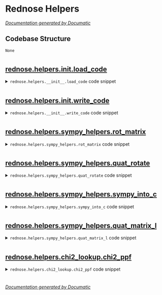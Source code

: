 # Rednose Helpers

[_Documentation generated by Documatic_](https://www.documatic.com)

<!---Documatic-section-Codebase Structure-start--->
## Codebase Structure

<!---Documatic-block-system_architecture-start--->
```mermaid
None
```
<!---Documatic-block-system_architecture-end--->

# #
<!---Documatic-section-Codebase Structure-end--->

<!---Documatic-section-rednose.helpers.__init__.load_code-start--->
## [rednose.helpers.__init__.load_code](3-rednose_helpers.md#rednose.helpers.__init__.load_code)

<!---Documatic-section-load_code-start--->
<!---Documatic-block-rednose.helpers.__init__.load_code-start--->
<details>
	<summary><code>rednose.helpers.__init__.load_code</code> code snippet</summary>

```python
def load_code(folder, name, lib_name=None):
    if lib_name is None:
        lib_name = name
    shared_ext = 'dylib' if platform.system() == 'Darwin' else 'so'
    shared_fn = os.path.join(folder, f'lib{lib_name}.{shared_ext}')
    header_fn = os.path.join(folder, f'{name}.h')
    with open(header_fn) as f:
        header = f.read()
    header = '\n'.join([line for line in header.split('\n') if line.startswith('void ')])
    ffi = FFI()
    ffi.cdef(header)
    return (ffi, ffi.dlopen(shared_fn))
```
</details>
<!---Documatic-block-rednose.helpers.__init__.load_code-end--->
<!---Documatic-section-load_code-end--->

# #
<!---Documatic-section-rednose.helpers.__init__.load_code-end--->

<!---Documatic-section-rednose.helpers.__init__.write_code-start--->
## [rednose.helpers.__init__.write_code](3-rednose_helpers.md#rednose.helpers.__init__.write_code)

<!---Documatic-section-write_code-start--->
<!---Documatic-block-rednose.helpers.__init__.write_code-start--->
<details>
	<summary><code>rednose.helpers.__init__.write_code</code> code snippet</summary>

```python
def write_code(folder, name, code, header):
    if not os.path.exists(folder):
        os.mkdir(folder)
    open(os.path.join(folder, f'{name}.cpp'), 'w').write(code)
    open(os.path.join(folder, f'{name}.h'), 'w').write(header)
```
</details>
<!---Documatic-block-rednose.helpers.__init__.write_code-end--->
<!---Documatic-section-write_code-end--->

# #
<!---Documatic-section-rednose.helpers.__init__.write_code-end--->

<!---Documatic-section-rednose.helpers.sympy_helpers.rot_matrix-start--->
## [rednose.helpers.sympy_helpers.rot_matrix](3-rednose_helpers.md#rednose.helpers.sympy_helpers.rot_matrix)

<!---Documatic-section-rot_matrix-start--->
<!---Documatic-block-rednose.helpers.sympy_helpers.rot_matrix-start--->
<details>
	<summary><code>rednose.helpers.sympy_helpers.rot_matrix</code> code snippet</summary>

```python
def rot_matrix(roll, pitch, yaw):
    (cr, sr) = (np.cos(roll), np.sin(roll))
    (cp, sp) = (np.cos(pitch), np.sin(pitch))
    (cy, sy) = (np.cos(yaw), np.sin(yaw))
    rr = np.array([[1, 0, 0], [0, cr, -sr], [0, sr, cr]])
    rp = np.array([[cp, 0, sp], [0, 1, 0], [-sp, 0, cp]])
    ry = np.array([[cy, -sy, 0], [sy, cy, 0], [0, 0, 1]])
    return ry.dot(rp.dot(rr))
```
</details>
<!---Documatic-block-rednose.helpers.sympy_helpers.rot_matrix-end--->
<!---Documatic-section-rot_matrix-end--->

# #
<!---Documatic-section-rednose.helpers.sympy_helpers.rot_matrix-end--->

<!---Documatic-section-rednose.helpers.sympy_helpers.quat_rotate-start--->
## [rednose.helpers.sympy_helpers.quat_rotate](3-rednose_helpers.md#rednose.helpers.sympy_helpers.quat_rotate)

<!---Documatic-section-quat_rotate-start--->
<!---Documatic-block-rednose.helpers.sympy_helpers.quat_rotate-start--->
<details>
	<summary><code>rednose.helpers.sympy_helpers.quat_rotate</code> code snippet</summary>

```python
def quat_rotate(q0, q1, q2, q3):
    return sp.Matrix([[q0 ** 2 + q1 ** 2 - q2 ** 2 - q3 ** 2, 2 * (q1 * q2 + q0 * q3), 2 * (q1 * q3 - q0 * q2)], [2 * (q1 * q2 - q0 * q3), q0 ** 2 - q1 ** 2 + q2 ** 2 - q3 ** 2, 2 * (q2 * q3 + q0 * q1)], [2 * (q1 * q3 + q0 * q2), 2 * (q2 * q3 - q0 * q1), q0 ** 2 - q1 ** 2 - q2 ** 2 + q3 ** 2]]).T
```
</details>
<!---Documatic-block-rednose.helpers.sympy_helpers.quat_rotate-end--->
<!---Documatic-section-quat_rotate-end--->

# #
<!---Documatic-section-rednose.helpers.sympy_helpers.quat_rotate-end--->

<!---Documatic-section-rednose.helpers.sympy_helpers.sympy_into_c-start--->
## [rednose.helpers.sympy_helpers.sympy_into_c](3-rednose_helpers.md#rednose.helpers.sympy_helpers.sympy_into_c)

<!---Documatic-section-sympy_into_c-start--->
<!---Documatic-block-rednose.helpers.sympy_helpers.sympy_into_c-start--->
<details>
	<summary><code>rednose.helpers.sympy_helpers.sympy_into_c</code> code snippet</summary>

```python
def sympy_into_c(sympy_functions, global_vars=None):
    from sympy.utilities import codegen
    routines = []
    for (name, expr, args) in sympy_functions:
        r = codegen.make_routine(name, expr, language='C99', global_vars=global_vars)
        nargs = []
        for aa in args:
            if aa is None:
                nargs.append(codegen.InputArgument(sp.Symbol('unused'), dimensions=[1, 1]))
                continue
            found = False
            for a in r.arguments:
                if str(aa.name) == str(a.name):
                    nargs.append(a)
                    found = True
                    break
            if not found:
                nargs.append(codegen.InputArgument(aa, dimensions=[1, 1]))
        for a in r.arguments:
            if type(a) == codegen.OutputArgument:
                nargs.append(a)
        r.arguments = nargs
        routines.append(r)
    [(_, c_code), (_, c_header)] = codegen.get_code_generator('C', 'ekf', 'C99').write(routines, 'ekf')
    c_header = '\n'.join((x for x in c_header.split('\n') if len(x) > 0 and x[0] != '#'))
    c_code = '\n'.join((x for x in c_code.split('\n') if len(x) > 0 and x[0] != '#'))
    return (c_header, c_code)
```
</details>
<!---Documatic-block-rednose.helpers.sympy_helpers.sympy_into_c-end--->
<!---Documatic-section-sympy_into_c-end--->

# #
<!---Documatic-section-rednose.helpers.sympy_helpers.sympy_into_c-end--->

<!---Documatic-section-rednose.helpers.sympy_helpers.quat_matrix_l-start--->
## [rednose.helpers.sympy_helpers.quat_matrix_l](3-rednose_helpers.md#rednose.helpers.sympy_helpers.quat_matrix_l)

<!---Documatic-section-quat_matrix_l-start--->
<!---Documatic-block-rednose.helpers.sympy_helpers.quat_matrix_l-start--->
<details>
	<summary><code>rednose.helpers.sympy_helpers.quat_matrix_l</code> code snippet</summary>

```python
def quat_matrix_l(p):
    return sp.Matrix([[p[0], -p[1], -p[2], -p[3]], [p[1], p[0], -p[3], p[2]], [p[2], p[3], p[0], -p[1]], [p[3], -p[2], p[1], p[0]]])
```
</details>
<!---Documatic-block-rednose.helpers.sympy_helpers.quat_matrix_l-end--->
<!---Documatic-section-quat_matrix_l-end--->

# #
<!---Documatic-section-rednose.helpers.sympy_helpers.quat_matrix_l-end--->

<!---Documatic-section-rednose.helpers.chi2_lookup.chi2_ppf-start--->
## [rednose.helpers.chi2_lookup.chi2_ppf](3-rednose_helpers.md#rednose.helpers.chi2_lookup.chi2_ppf)

<!---Documatic-section-chi2_ppf-start--->
<!---Documatic-block-rednose.helpers.chi2_lookup.chi2_ppf-start--->
<details>
	<summary><code>rednose.helpers.chi2_lookup.chi2_ppf</code> code snippet</summary>

```python
def chi2_ppf(p, dim):
    table = np.load(os.path.dirname(os.path.realpath(__file__)) + '/chi2_lookup_table.npy')
    result = np.interp(p, np.arange(0.01, 0.99, 0.01), table[dim])
    return result
```
</details>
<!---Documatic-block-rednose.helpers.chi2_lookup.chi2_ppf-end--->
<!---Documatic-section-chi2_ppf-end--->

# #
<!---Documatic-section-rednose.helpers.chi2_lookup.chi2_ppf-end--->

[_Documentation generated by Documatic_](https://www.documatic.com)